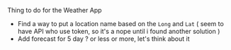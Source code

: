 Thing to do for the Weather App

- Find a way to put a location name based on the `Long` and `Lat` ( seem to have API who use token, so it's a nope until i found another solution )
- Add forecast for 5 day ? or less or more, let's think about it
